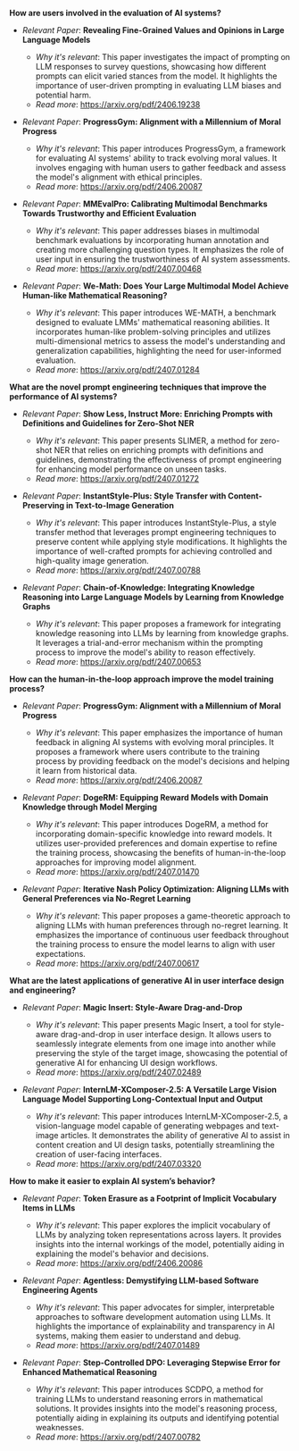 **How are users involved in the evaluation of AI systems?**

- *Relevant Paper*: **Revealing Fine-Grained Values and Opinions in Large Language Models**
    - *Why it's relevant*: This paper investigates the impact of prompting on LLM responses to survey questions, showcasing how different prompts can elicit varied stances from the model. It highlights the importance of user-driven prompting in evaluating LLM biases and potential harm.
    - *Read more*: https://arxiv.org/pdf/2406.19238

- *Relevant Paper*: **ProgressGym: Alignment with a Millennium of Moral Progress**
    - *Why it's relevant*:  This paper introduces ProgressGym, a framework for evaluating AI systems' ability to track evolving moral values. It involves engaging with human users to gather feedback and assess the model's alignment with ethical principles.
    - *Read more*: https://arxiv.org/pdf/2406.20087

- *Relevant Paper*: **MMEvalPro: Calibrating Multimodal Benchmarks Towards Trustworthy and Efficient Evaluation**
    - *Why it's relevant*: This paper addresses biases in multimodal benchmark evaluations by incorporating human annotation and creating more challenging question types. It emphasizes the role of user input in ensuring the trustworthiness of AI system assessments.
    - *Read more*: https://arxiv.org/pdf/2407.00468

- *Relevant Paper*: **We-Math: Does Your Large Multimodal Model Achieve Human-like Mathematical Reasoning?**
    - *Why it's relevant*: This paper introduces WE-MATH, a benchmark designed to evaluate LMMs' mathematical reasoning abilities. It incorporates human-like problem-solving principles and utilizes multi-dimensional metrics to assess the model's understanding and generalization capabilities, highlighting the need for user-informed evaluation.
    - *Read more*: https://arxiv.org/pdf/2407.01284

**What are the novel prompt engineering techniques that improve the performance of AI systems?**

- *Relevant Paper*: **Show Less, Instruct More: Enriching Prompts with Definitions and Guidelines for Zero-Shot NER**
    - *Why it's relevant*: This paper presents SLIMER, a method for zero-shot NER that relies on enriching prompts with definitions and guidelines, demonstrating the effectiveness of prompt engineering for enhancing model performance on unseen tasks.
    - *Read more*: https://arxiv.org/pdf/2407.01272

- *Relevant Paper*: **InstantStyle-Plus: Style Transfer with Content-Preserving in Text-to-Image Generation**
    - *Why it's relevant*: This paper introduces InstantStyle-Plus, a style transfer method that leverages prompt engineering techniques to preserve content while applying style modifications. It highlights the importance of well-crafted prompts for achieving controlled and high-quality image generation.
    - *Read more*: https://arxiv.org/pdf/2407.00788

- *Relevant Paper*: **Chain-of-Knowledge: Integrating Knowledge Reasoning into Large Language Models by Learning from Knowledge Graphs**
    - *Why it's relevant*: This paper proposes a framework for integrating knowledge reasoning into LLMs by learning from knowledge graphs. It leverages a trial-and-error mechanism within the prompting process to improve the model's ability to reason effectively.
    - *Read more*: https://arxiv.org/pdf/2407.00653

**How can the human-in-the-loop approach improve the model training process?**

- *Relevant Paper*: **ProgressGym: Alignment with a Millennium of Moral Progress**
    - *Why it's relevant*: This paper emphasizes the importance of human feedback in aligning AI systems with evolving moral principles. It proposes a framework where users contribute to the training process by providing feedback on the model's decisions and helping it learn from historical data.
    - *Read more*: https://arxiv.org/pdf/2406.20087

- *Relevant Paper*: **DogeRM: Equipping Reward Models with Domain Knowledge through Model Merging**
    - *Why it's relevant*: This paper introduces DogeRM, a method for incorporating domain-specific knowledge into reward models. It utilizes user-provided preferences and domain expertise to refine the training process, showcasing the benefits of human-in-the-loop approaches for improving model alignment.
    - *Read more*: https://arxiv.org/pdf/2407.01470

- *Relevant Paper*: **Iterative Nash Policy Optimization: Aligning LLMs with General Preferences via No-Regret Learning**
    - *Why it's relevant*: This paper proposes a game-theoretic approach to aligning LLMs with human preferences through no-regret learning. It emphasizes the importance of continuous user feedback throughout the training process to ensure the model learns to align with user expectations.
    - *Read more*: https://arxiv.org/pdf/2407.00617

**What are the latest applications of generative AI in user interface design and engineering?**

- *Relevant Paper*: **Magic Insert: Style-Aware Drag-and-Drop**
    - *Why it's relevant*: This paper presents Magic Insert, a tool for style-aware drag-and-drop in user interface design. It allows users to seamlessly integrate elements from one image into another while preserving the style of the target image, showcasing the potential of generative AI for enhancing UI design workflows.
    - *Read more*: https://arxiv.org/pdf/2407.02489

- *Relevant Paper*: **InternLM-XComposer-2.5: A Versatile Large Vision Language Model Supporting Long-Contextual Input and Output**
    - *Why it's relevant*: This paper introduces InternLM-XComposer-2.5, a vision-language model capable of generating webpages and text-image articles. It demonstrates the ability of generative AI to assist in content creation and UI design tasks, potentially streamlining the creation of user-facing interfaces.
    - *Read more*: https://arxiv.org/pdf/2407.03320

**How to make it easier to explain AI system’s behavior?**

- *Relevant Paper*: **Token Erasure as a Footprint of Implicit Vocabulary Items in LLMs**
    - *Why it's relevant*: This paper explores the implicit vocabulary of LLMs by analyzing token representations across layers. It provides insights into the internal workings of the model, potentially aiding in explaining the model's behavior and decisions.
    - *Read more*: https://arxiv.org/pdf/2406.20086

- *Relevant Paper*: **Agentless: Demystifying LLM-based Software Engineering Agents**
    - *Why it's relevant*: This paper advocates for simpler, interpretable approaches to software development automation using LLMs. It highlights the importance of explainability and transparency in AI systems, making them easier to understand and debug.
    - *Read more*: https://arxiv.org/pdf/2407.01489

- *Relevant Paper*: **Step-Controlled DPO: Leveraging Stepwise Error for Enhanced Mathematical Reasoning**
    - *Why it's relevant*: This paper introduces SCDPO, a method for training LLMs to understand reasoning errors in mathematical solutions. It provides insights into the model's reasoning process, potentially aiding in explaining its outputs and identifying potential weaknesses.
    - *Read more*: https://arxiv.org/pdf/2407.00782 
